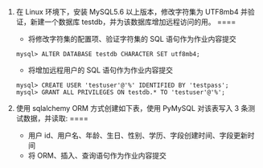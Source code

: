 1. 在 Linux 环境下，安装 MySQL5.6 以上版本，修改字符集为 UTF8mb4 并验证，新建一个数据库 testdb，并为该数据库增加远程访问的用。
====
    * 将修改字符集的配置项、验证字符集的 SQL 语句作为作业内容提交 
    ```Shell
    mysql> ALTER DATABASE testdb CHARACTER SET utf8mb4;
    ```
    * 将增加远程用户的 SQL 语句作为作业内容提交
    ```Shell
    mysql> CREATE USER 'testuser'@'%' IDENTIFIED BY 'testpass';
    mysql> GRANT ALL PRIVILEGES ON testdb.* TO 'testuser'@'%';
    ```

2. 使用 sqlalchemy ORM 方式创建如下表，使用 PyMySQL 对该表写入 3 条测试数据，并读取:
====
    * 用户 id、用户名、年龄、生日、性别、学历、字段创建时间、字段更新时间
    * 将 ORM、插入、查询语句作为作业内容提交